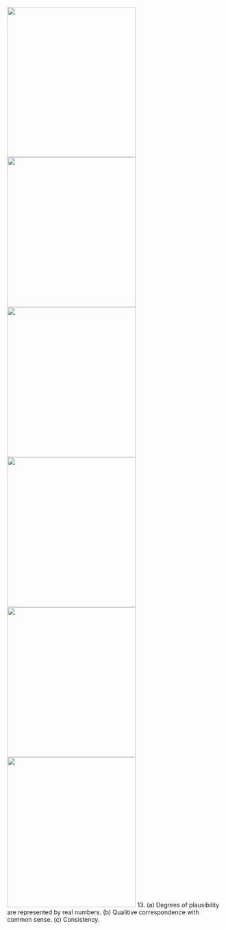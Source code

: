 
<img src="https://github.com/user-attachments/assets/1d2987c9-2f29-4f5d-9e15-c15219466e7f" width="300" height="350">

<img src="https://github.com/user-attachments/assets/7c9a26f6-0943-4305-98be-1da484346db6" width="300" height="350">

<img src="https://github.com/user-attachments/assets/b8e63805-5002-4c68-8e6f-a06a88c19027" width="300" height="350">

<img src="https://github.com/user-attachments/assets/c3163721-9d7e-4ad9-8bf9-acea4dc47ad3" width="300" height="350">

<img src="https://github.com/user-attachments/assets/18d5adf4-5e64-4418-bcae-f4665c597cdf" width="300" height="350">

<img src="https://github.com/user-attachments/assets/600a5681-0a02-43e5-ba8f-56d8718b0880" width="300" height="350">
13. (a) Degrees of plausibility are represented by real numbers.  
    (b) Qualitive correspondence with common sense.  
    (c) Consistency.  
